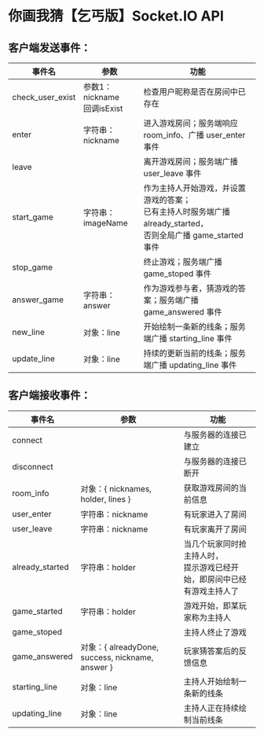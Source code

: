 # 你画我猜【乞丐版】Socket.IO API



## 客户端发送事件：

| 事件名           | 参数                           | 功能                                                         |
| ---------------- | ------------------------------ | ------------------------------------------------------------ |
| check_user_exist | 参数1：nickname<br>回调isExist | 检查用户昵称是否在房间中已存在                               |
| enter            | 字符串：nickname               | 进入游戏房间；服务端响应 room_info、广播 user_enter 事件     |
| leave            |                                | 离开游戏房间；服务端广播 user_leave 事件                     |
| start_game       | 字符串：imageName              | 作为主持人开始游戏，并设置游戏的答案；<br/>已有主持人时服务端广播 already_started，<br/>否则全局广播 game_started 事件 |
| stop_game        |                                | 终止游戏；服务端广播 game_stoped 事件                        |
| answer_game      | 字符串：answer                 | 作为游戏参与者，猜游戏的答案；服务端广播 game_answered 事件  |
| new_line         | 对象：line                     | 开始绘制一条新的线条；服务端广播 starting_line 事件          |
| update_line      | 对象：line                     | 持续的更新当前的线条；服务端广播 updating_line 事件          |



## 客户端接收事件：

| 事件名          | 参数                                             | 功能                                                         |
| --------------- | ------------------------------------------------ | ------------------------------------------------------------ |
| connect         |                                                  | 与服务器的连接已建立                                         |
| disconnect      |                                                  | 与服务器的连接已断开                                         |
| room_info       | 对象：{ nicknames, holder, lines }               | 获取游戏房间的当前信息                                       |
| user_enter      | 字符串：nickname                                 | 有玩家进入了房间                                             |
| user_leave      | 字符串：nickname                                 | 有玩家离开了房间                                             |
| already_started | 字符串：holder                                   | 当几个玩家同时抢主持人时，<br/>提示游戏已经开始，即房间中已经有游戏主持人了 |
| game_started    | 字符串：holder                                   | 游戏开始，即某玩家称为主持人                                 |
| game_stoped     |                                                  | 主持人终止了游戏                                             |
| game_answered   | 对象：{ alreadyDone, success, nickname, answer } | 玩家猜答案后的反馈信息                                       |
| starting_line   | 对象：line                                       | 主持人开始绘制一条新的线条                                   |
| updating_line   | 对象：line                                       | 主持人正在持续绘制当前线条                                   |

